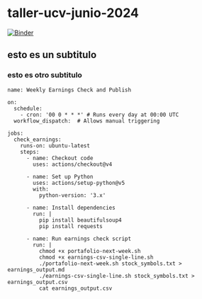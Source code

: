 # taller-ucv-junio-2024

[![Binder](https://mybinder.org/badge_logo.svg)](https://mybinder.org/v2/gh/artfisica/taller-ucv-junio-2024/HEAD)

## esto es un subtitulo

### esto es otro subtitulo


```
name: Weekly Earnings Check and Publish

on:
  schedule:
    - cron: '00 0 * * *' # Runs every day at 00:00 UTC
  workflow_dispatch:  # Allows manual triggering

jobs:
  check_earnings:
    runs-on: ubuntu-latest
    steps:
      - name: Checkout code
        uses: actions/checkout@v4

      - name: Set up Python
        uses: actions/setup-python@v5
        with:
          python-version: '3.x'

      - name: Install dependencies
        run: |
          pip install beautifulsoup4
          pip install requests

      - name: Run earnings check script
        run: |
          chmod +x portafolio-next-week.sh
          chmod +x earnings-csv-single-line.sh
          ./portafolio-next-week.sh stock_symbols.txt > earnings_output.md
          ./earnings-csv-single-line.sh stock_symbols.txt > earnings_output.csv
          cat earnings_output.csv
```